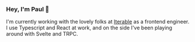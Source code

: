 ### Hey, I'm Paul 👋

I'm currently working with the lovely folks at [Iterable](https://github.com/iterable) as a frontend engineer. I use Typescript and React at work, and on the side I've been playing around with Svelte and TRPC.
